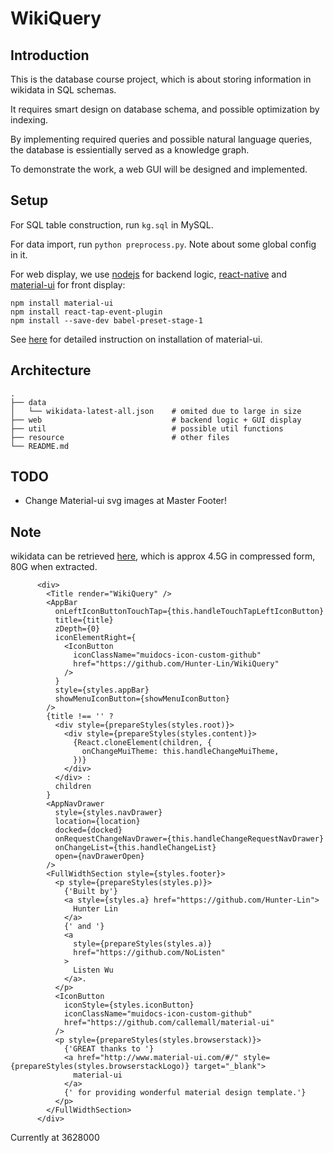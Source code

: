 # WikiQuery

## Introduction

This is the database course project, which is about storing information in wikidata in SQL schemas. 

It requires smart design on database schema, and possible optimization by indexing.

By implementing required queries and possible natural language queries, the database is essientially served as a knowledge graph.

To demonstrate the work, a web GUI will be designed and implemented.

## Setup

For SQL table construction, run `kg.sql` in MySQL.

For data import, run `python preprocess.py`. Note about some global config in it.

For web display, we use [nodejs](https://github.com/nodejs/node) for backend logic, [react-native](https://github.com/facebook/react-native) and [material-ui](https://github.com/callemall/material-ui) for front display: 
```
npm install material-ui
npm install react-tap-event-plugin
npm install --save-dev babel-preset-stage-1

```
See [here](http://www.material-ui.com/#/get-started/installation) for detailed instruction on installation of material-ui.


## Architecture

```
.
├── data
│   └── wikidata-latest-all.json  	# omited due to large in size
├── web								# backend logic + GUI display 
├── util							# possible util functions 
├── resource						# other files
└── README.md
```

## TODO

- Change Material-ui svg images at Master Footer!

## Note

wikidata can be retrieved [here](http://adapt.seiee.sjtu.edu.cn/~frank/wikidata-latest-all.json.bz2), which is approx 4.5G in compressed form, 80G when extracted.

```
      <div>
        <Title render="WikiQuery" />
        <AppBar
          onLeftIconButtonTouchTap={this.handleTouchTapLeftIconButton}
          title={title}
          zDepth={0}
          iconElementRight={
            <IconButton
              iconClassName="muidocs-icon-custom-github"
              href="https://github.com/Hunter-Lin/WikiQuery"
            />
          }
          style={styles.appBar}
          showMenuIconButton={showMenuIconButton}
        />
        {title !== '' ?
          <div style={prepareStyles(styles.root)}>
            <div style={prepareStyles(styles.content)}>
              {React.cloneElement(children, {
                onChangeMuiTheme: this.handleChangeMuiTheme,
              })}
            </div>
          </div> :
          children
        }
        <AppNavDrawer
          style={styles.navDrawer}
          location={location}
          docked={docked}
          onRequestChangeNavDrawer={this.handleChangeRequestNavDrawer}
          onChangeList={this.handleChangeList}
          open={navDrawerOpen}
        />
        <FullWidthSection style={styles.footer}>
          <p style={prepareStyles(styles.p)}>
            {'Built by'}
            <a style={styles.a} href="https://github.com/Hunter-Lin">
              Hunter Lin
            </a>
            {' and '}
            <a
              style={prepareStyles(styles.a)}
              href="https://github.com/NoListen"
            >
              Listen Wu
            </a>.
          </p>
          <IconButton
            iconStyle={styles.iconButton}
            iconClassName="muidocs-icon-custom-github"
            href="https://github.com/callemall/material-ui"
          />
          <p style={prepareStyles(styles.browserstack)}>
            {'GREAT thanks to '}
            <a href="http://www.material-ui.com/#/" style={prepareStyles(styles.browserstackLogo)} target="_blank">
              material-ui
            </a>
            {' for providing wonderful material design template.'}
          </p>
        </FullWidthSection>
      </div>
```

Currently at 3628000